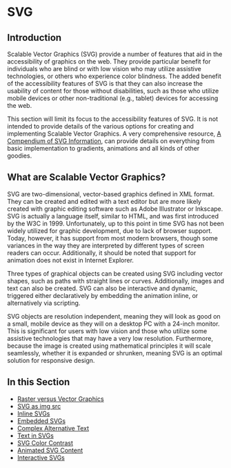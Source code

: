 # SVG

## Introduction

Scalable Vector Graphics (SVG) provide a number of features that aid in the accessibility of graphics on the web. They provide particular benefit for individuals who are blind or with low vision who may utilize assistive technologies, or others who experience color blindness. The added benefit of the accessibility features of SVG is that they can also increase the usability of content for those without disabilities, such as those who utilize mobile devices or other non-traditional (e.g., tablet) devices for accessing the web.

This section will limit its focus to the accessibility features of SVG. It is not intended to provide details of the various options for creating and implementing Scalable Vector Graphics. A very comprehensive resource, [A Compendium of SVG Information](https://css-tricks.com/mega-list-svg-information/), can provide details on everything from basic implementation to gradients, animations and all kinds of other goodies.

## What are Scalable Vector Graphics?

SVG are two-dimensional, vector-based graphics defined in XML format. They can be created and edited with a text editor but are more likely created with graphic editing software such as Adobe Illustrator or Inkscape. SVG is actually a language itself, similar to HTML, and was first introduced by the W3C in 1999. Unfortunately, up to this point in time SVG has not been widely utilized for graphic development, due to lack of browser support. Today, however, it has support from most modern browsers, though some variances in the way they are interpreted by different types of screen readers can occur. Additionally, it should be noted that support for animation does not exist in Internet Explorer.

Three types of graphical objects can be created using SVG including vector shapes, such as paths with straight lines or curves. Additionally, images and text can also be created. SVG can also be interactive and dynamic, triggered either declaratively by embedding the animation inline, or alternatively via scripting.

SVG objects are resolution independent, meaning they will look as good on a small, mobile device as they will on a desktop PC with a 24-inch monitor. This is significant for users with low vision and those who utilize some assistive technologies that may have a very low resolution. Furthermore, because the image is created using mathematical principles it will scale seamlessly, whether it is expanded or shrunken, meaning SVG is an optimal solution for responsive design.

## In this Section

- [Raster versus Vector Graphics](raster-versus-vector-graphics.md)
- [SVG as img src](svg-as-img-src.md)
- [Inline SVGs](inline-svgs.md)
- [Embedded SVGs](embedded-svgs.md)
- [Complex Alternative Text](complex-alternative)
- [Text in SVGs](text-in-svgs.md)
- [SVG Color Contrast](svg-color-contrast.md)
- [Animated SVG Content](animated-svg-content.md)
- [Interactive SVGs](interactive-svgs.md)
